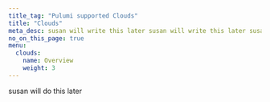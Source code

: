 ```yaml
---
title_tag: "Pulumi supported Clouds"
title: "Clouds"
meta_desc: susan will write this later susan will write this later susan will write this later
no_on_this_page: true
menu:
  clouds:
    name: Overview
    weight: 3
---
```


susan will do this later
